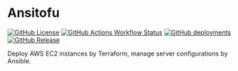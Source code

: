 # Ansitofu

[![GitHub License](https://img.shields.io/github/license/whisperpine/ansitofu)](https://github.com/whisperpine/ansitofu/blob/main/LICENSE)
[![GitHub Actions Workflow Status](https://img.shields.io/github/actions/workflow/status/whisperpine/ansitofu/checks.yml?logo=github&label=checks)](https://github.com/whisperpine/ansitofu/actions/workflows/checks.yml)
[![GitHub deployments](https://img.shields.io/github/deployments/whisperpine/ansitofu/infra-default?logo=github&label=deployment)](https://github.com/whisperpine/ansitofu/deployments/infra-default)
[![GitHub Release](https://img.shields.io/github/v/release/whisperpine/ansitofu?logo=github)](https://github.com/whisperpine/ansitofu/releases)

Deploy AWS EC2 instances by Terraform, manage server configurations by Ansible.
